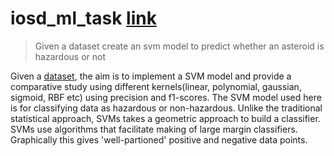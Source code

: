 # iosd_ml_task [link](https://www.kaggle.com/code/anantgokhale/v2-iosd-svm-model)
> Given a dataset create an svm model to predict whether an asteroid is hazardous or not


Given a [dataset](https://github.com/Anant5Gokhale/iosd_ml_task/blob/main/neo.csv), the aim is to implement a SVM model and provide a comparative study using different kernels(linear, polynomial, gaussian, sigmoid, RBF etc) using precision and f1-scores.
The SVM model used here is for classifying data as hazardous or non-hazardous.
Unlike the traditional statistical approach, SVMs takes a geometric approach to build a classifier.
SVMs use algorithms that facilitate making of large margin classifiers. Graphically this gives 'well-partioned' positive and negative data points.

